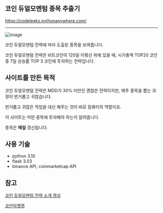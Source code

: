 ## 코인 듀얼모멘텀 종목 추출기

https://codeleeks.pythonanywhere.com/

<hr />

![image](https://github.com/user-attachments/assets/d74146ff-5706-43ca-99ea-164e2eeb1d96)

코인 듀얼모멘텀 전략에 따라 도출된 종목을 보여줍니다.

코인 듀얼모멘텀 전략은 비트코인이 120일 이평선 위에 있을 때, 시가총액 TOP20 코인 중 7일 상승률 TOP 3 코인에 투자하는 전략입니다.

## 사이트를 만든 목적

코인 듀얼모멘텀 전략은 MDD가 30% 미만인 괜찮은 전략이지만, 매주 종목을 뽑는 과정이 번거롭고 귀찮습니다.

번거롭고 귀찮은 작업을 대신 해주는 것이 바로 컴퓨터의 역할이죠.

이 사이트는 어떤 종목에 투자해야 하는지 알려줍니다.

종목은 **매일** 갱신됩니다.

## 사용 기술

- python 3.10
- flask 3.03
- binance API, coinmarketcap API

## 참고

[코인 듀얼모멘텀 전략 소개 영상](https://www.youtube.com/watch?v=Cw2I6NDIEns&t=142s)

[코인마켓캡](https://coinmarketcap.com/)
